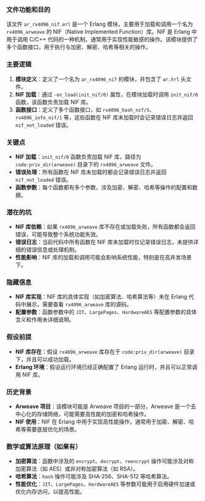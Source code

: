 ### 文件功能和目的
该文件 `ar_rx4096_nif.erl` 是一个 Erlang 模块，主要用于加载和调用一个名为 `rx4096_arweave` 的 NIF（Native Implemented Function）库。NIF 是 Erlang 中用于调用 C/C++ 代码的一种机制，通常用于实现性能敏感的操作。该模块提供了多个函数接口，用于执行与加密、解密、哈希等相关的操作。

### 主要逻辑
1. **模块定义**：定义了一个名为 `ar_rx4096_nif` 的模块，并包含了 `ar.hrl` 头文件。
2. **NIF 加载**：通过 `-on_load(init_nif/0)` 属性，在模块加载时调用 `init_nif/0` 函数，该函数负责加载 NIF 库。
3. **函数接口**：定义了多个函数接口，如 `rx4096_hash_nif/5`、`rx4096_info_nif/1` 等，这些函数在 NIF 库未加载时会记录错误日志并返回 `nif_not_loaded` 错误。

### 关键点
- **NIF 加载**：`init_nif/0` 函数负责加载 NIF 库，路径为 `code:priv_dir(arweave)` 目录下的 `rx4096_arweave` 文件。
- **错误处理**：所有函数在 NIF 库未加载时都会记录错误日志并返回 `nif_not_loaded` 错误。
- **函数参数**：每个函数都有多个参数，涉及加密、解密、哈希等操作的配置和数据。

### 潜在的坑
- **NIF 库依赖**：如果 `rx4096_arweave` 库不存在或加载失败，所有函数都会返回错误，可能导致整个系统功能失效。
- **错误日志**：当前代码中所有函数在 NIF 库未加载时仅记录错误日志，未提供详细的错误信息或处理机制。
- **性能影响**：NIF 库的加载和调用可能会影响系统性能，特别是在高并发场景下。

### 隐藏信息
- **NIF 库实现**：NIF 库的具体实现（如加密算法、哈希算法等）未在 Erlang 代码中展示，需要查看 `rx4096_arweave` 库的源码。
- **配置参数**：函数参数中的 `JIT`、`LargePages`、`HardwareAES` 等配置参数的具体含义和作用未详细说明。

### 假设前提
- **NIF 库存在**：假设 `rx4096_arweave` 库存在于 `code:priv_dir(arweave)` 目录下，并且可以成功加载。
- **Erlang 环境**：假设运行环境已经正确配置了 Erlang 运行时，并且可以正常调用 NIF 库。

### 历史背景
- **Arweave 项目**：该模块可能是 Arweave 项目的一部分，Arweave 是一个去中心化的存储网络，可能需要高性能的加密和哈希操作。
- **NIF 使用**：NIF 在 Erlang 中用于实现高性能操作，通常用于加密、解密、哈希等需要底层优化的场景。

### 数学或算法原理（如果有）
- **加密算法**：函数中涉及的 `encrypt`、`decrypt`、`reencrypt` 操作可能涉及对称加密算法（如 AES）或非对称加密算法（如 RSA）。
- **哈希算法**：`hash` 操作可能涉及 SHA-256、SHA-512 等哈希算法。
- **性能优化**：`JIT`、`LargePages`、`HardwareAES` 等参数可能用于启用硬件加速或优化内存访问，以提高性能。